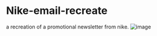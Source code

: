 # Nike-email-recreate
a recreation of a promotional newsletter from nike.
![image](https://user-images.githubusercontent.com/107668054/230747439-c6d10aea-23c7-4a94-a613-90be3bc55dde.png)
